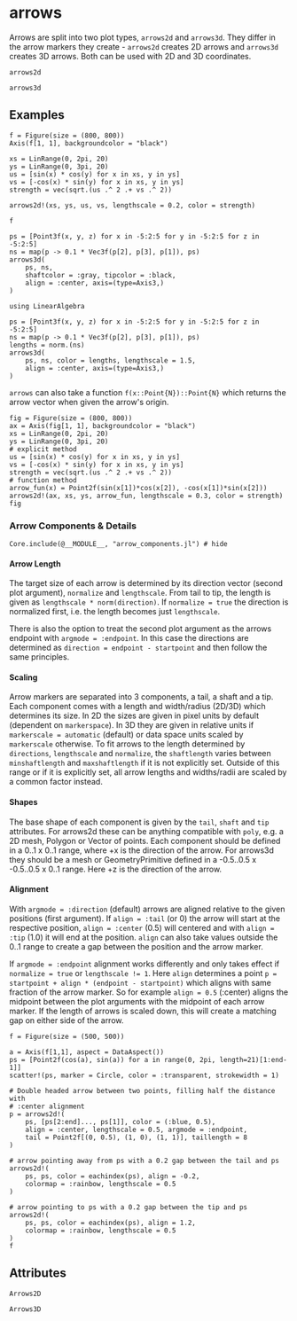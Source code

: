 # arrows

Arrows are split into two plot types, `arrows2d` and `arrows3d`.
They differ in the arrow markers they create - `arrows2d` creates 2D arrows and `arrows3d` creates 3D arrows.
Both can be used with 2D and 3D coordinates.

```@shortdocs; canonical=false
arrows2d
```

```@shortdocs; canonical=false
arrows3d
```

## Examples

```@figure
f = Figure(size = (800, 800))
Axis(f[1, 1], backgroundcolor = "black")

xs = LinRange(0, 2pi, 20)
ys = LinRange(0, 3pi, 20)
us = [sin(x) * cos(y) for x in xs, y in ys]
vs = [-cos(x) * sin(y) for x in xs, y in ys]
strength = vec(sqrt.(us .^ 2 .+ vs .^ 2))

arrows2d!(xs, ys, us, vs, lengthscale = 0.2, color = strength)

f
```

```@figure backend=GLMakie
ps = [Point3f(x, y, z) for x in -5:2:5 for y in -5:2:5 for z in -5:2:5]
ns = map(p -> 0.1 * Vec3f(p[2], p[3], p[1]), ps)
arrows3d(
    ps, ns,
    shaftcolor = :gray, tipcolor = :black,
    align = :center, axis=(type=Axis3,)
)
```

```@figure backend=GLMakie
using LinearAlgebra

ps = [Point3f(x, y, z) for x in -5:2:5 for y in -5:2:5 for z in -5:2:5]
ns = map(p -> 0.1 * Vec3f(p[2], p[3], p[1]), ps)
lengths = norm.(ns)
arrows3d(
    ps, ns, color = lengths, lengthscale = 1.5,
    align = :center, axis=(type=Axis3,)
)
```

`arrows` can also take a function `f(x::Point{N})::Point{N}` which returns the arrow vector when given the arrow's origin.

```@figure
fig = Figure(size = (800, 800))
ax = Axis(fig[1, 1], backgroundcolor = "black")
xs = LinRange(0, 2pi, 20)
ys = LinRange(0, 3pi, 20)
# explicit method
us = [sin(x) * cos(y) for x in xs, y in ys]
vs = [-cos(x) * sin(y) for x in xs, y in ys]
strength = vec(sqrt.(us .^ 2 .+ vs .^ 2))
# function method
arrow_fun(x) = Point2f(sin(x[1])*cos(x[2]), -cos(x[1])*sin(x[2]))
arrows2d!(ax, xs, ys, arrow_fun, lengthscale = 0.3, color = strength)
fig
```

### Arrow Components & Details

```@figure
Core.include(@__MODULE__, "arrow_components.jl") # hide
```

#### Arrow Length

The target size of each arrow is determined by its direction vector (second plot argument), `normalize` and `lengthscale`.
From tail to tip, the length is given as `lengthscale * norm(direction)`.
If `normalize = true` the direction is normalized first, i.e. the length becomes just `lengthscale`.

There is also the option to treat the second plot argument as the arrows endpoint with `argmode = :endpoint`.
In this case the directions are determined as `direction = endpoint - startpoint` and then follow the same principles.

#### Scaling

Arrow markers are separated into 3 components, a tail, a shaft and a tip.
Each component comes with a length and width/radius (2D/3D) which determines its size.
In 2D the sizes are given in pixel units by default (dependent on `markerspace`).
In 3D they are given in relative units if `markerscale = automatic` (default) or data space units scaled by `markerscale` otherwise.
To fit arrows to the length determined by `directions`, `lengthscale` and `normalize`, the `shaftlength` varies between `minshaftlength` and `maxshaftlength` if it is not explicitly set.
Outside of this range or if it is explicitly set, all arrow lengths and widths/radii are scaled by a common factor instead.

#### Shapes

The base shape of each component is given by the `tail`, `shaft` and `tip` attributes.
For arrows2d these can be anything compatible with `poly`, e.g. a 2D mesh, Polygon or Vector of points.
Each component should be defined in a 0..1 x 0..1 range, where +x is the direction of the arrow.
For arrows3d they should be a mesh or GeometryPrimitive defined in a -0.5..0.5 x -0.5..0.5 x 0..1 range.
Here +z is the direction of the arrow.

#### Alignment

With `argmode = :direction` (default) arrows are aligned relative to the given positions (first argument).
If `align = :tail` (or 0) the arrow will start at the respective position, `align = :center` (0.5) will centered and with `align = :tip` (1.0) it will end at the position.
`align` can also take values outside the 0..1 range to create a gap between the position and the arrow marker.

If `argmode = :endpoint` alignment works differently and only takes effect if `normalize = true` or `lengthscale != 1`.
Here `align` determines a point `p = startpoint + align * (endpoint - startpoint)` which aligns with same fraction of the arrow marker.
So for example `align = 0.5` (:center) aligns the midpoint between the plot arguments with the midpoint of each arrow marker.
If the length of arrows is scaled down, this will create a matching gap on either side of the arrow.


```@figure
f = Figure(size = (500, 500))

a = Axis(f[1,1], aspect = DataAspect())
ps = [Point2f(cos(a), sin(a)) for a in range(0, 2pi, length=21)[1:end-1]]
scatter!(ps, marker = Circle, color = :transparent, strokewidth = 1)

# Double headed arrow between two points, filling half the distance with
# :center alignment
p = arrows2d!(
    ps, [ps[2:end]..., ps[1]], color = (:blue, 0.5),
    align = :center, lengthscale = 0.5, argmode = :endpoint,
    tail = Point2f[(0, 0.5), (1, 0), (1, 1)], taillength = 8
)

# arrow pointing away from ps with a 0.2 gap between the tail and ps
arrows2d!(
    ps, ps, color = eachindex(ps), align = -0.2,
    colormap = :rainbow, lengthscale = 0.5
)

# arrow pointing to ps with a 0.2 gap between the tip and ps
arrows2d!(
    ps, ps, color = eachindex(ps), align = 1.2,
    colormap = :rainbow, lengthscale = 0.5
)
f
```


## Attributes

```@attrdocs
Arrows2D
```

```@attrdocs
Arrows3D
```
